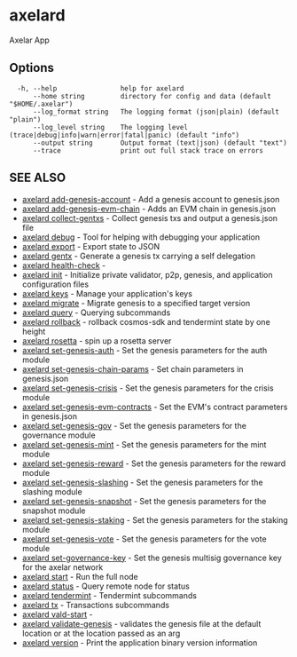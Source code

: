 # axelard

Axelar App

## Options

```
  -h, --help                help for axelard
      --home string         directory for config and data (default "$HOME/.axelar")
      --log_format string   The logging format (json|plain) (default "plain")
      --log_level string    The logging level (trace|debug|info|warn|error|fatal|panic) (default "info")
      --output string       Output format (text|json) (default "text")
      --trace               print out full stack trace on errors
```

## SEE ALSO

- [axelard add-genesis-account](/cli-docs/v0_27_0/axelard_add-genesis-account) - Add a genesis account to genesis.json
- [axelard add-genesis-evm-chain](/cli-docs/v0_27_0/axelard_add-genesis-evm-chain) - Adds an EVM chain in genesis.json
- [axelard collect-gentxs](/cli-docs/v0_27_0/axelard_collect-gentxs) - Collect genesis txs and output a genesis.json file
- [axelard debug](/cli-docs/v0_27_0/axelard_debug) - Tool for helping with debugging your application
- [axelard export](/cli-docs/v0_27_0/axelard_export) - Export state to JSON
- [axelard gentx](/cli-docs/v0_27_0/axelard_gentx) - Generate a genesis tx carrying a self delegation
- [axelard health-check](/cli-docs/v0_27_0/axelard_health-check) -
- [axelard init](/cli-docs/v0_27_0/axelard_init) - Initialize private validator, p2p, genesis, and application configuration files
- [axelard keys](/cli-docs/v0_27_0/axelard_keys) - Manage your application's keys
- [axelard migrate](/cli-docs/v0_27_0/axelard_migrate) - Migrate genesis to a specified target version
- [axelard query](/cli-docs/v0_27_0/axelard_query) - Querying subcommands
- [axelard rollback](/cli-docs/v0_27_0/axelard_rollback) - rollback cosmos-sdk and tendermint state by one height
- [axelard rosetta](/cli-docs/v0_27_0/axelard_rosetta) - spin up a rosetta server
- [axelard set-genesis-auth](/cli-docs/v0_27_0/axelard_set-genesis-auth) - Set the genesis parameters for the auth module
- [axelard set-genesis-chain-params](/cli-docs/v0_27_0/axelard_set-genesis-chain-params) - Set chain parameters in genesis.json
- [axelard set-genesis-crisis](/cli-docs/v0_27_0/axelard_set-genesis-crisis) - Set the genesis parameters for the crisis module
- [axelard set-genesis-evm-contracts](/cli-docs/v0_27_0/axelard_set-genesis-evm-contracts) - Set the EVM's contract parameters in genesis.json
- [axelard set-genesis-gov](/cli-docs/v0_27_0/axelard_set-genesis-gov) - Set the genesis parameters for the governance module
- [axelard set-genesis-mint](/cli-docs/v0_27_0/axelard_set-genesis-mint) - Set the genesis parameters for the mint module
- [axelard set-genesis-reward](/cli-docs/v0_27_0/axelard_set-genesis-reward) - Set the genesis parameters for the reward module
- [axelard set-genesis-slashing](/cli-docs/v0_27_0/axelard_set-genesis-slashing) - Set the genesis parameters for the slashing module
- [axelard set-genesis-snapshot](/cli-docs/v0_27_0/axelard_set-genesis-snapshot) - Set the genesis parameters for the snapshot module
- [axelard set-genesis-staking](/cli-docs/v0_27_0/axelard_set-genesis-staking) - Set the genesis parameters for the staking module
- [axelard set-genesis-vote](/cli-docs/v0_27_0/axelard_set-genesis-vote) - Set the genesis parameters for the vote module
- [axelard set-governance-key](/cli-docs/v0_27_0/axelard_set-governance-key) - Set the genesis multisig governance key for the axelar network
- [axelard start](/cli-docs/v0_27_0/axelard_start) - Run the full node
- [axelard status](/cli-docs/v0_27_0/axelard_status) - Query remote node for status
- [axelard tendermint](/cli-docs/v0_27_0/axelard_tendermint) - Tendermint subcommands
- [axelard tx](/cli-docs/v0_27_0/axelard_tx) - Transactions subcommands
- [axelard vald-start](/cli-docs/v0_27_0/axelard_vald-start) -
- [axelard validate-genesis](/cli-docs/v0_27_0/axelard_validate-genesis) - validates the genesis file at the default location or at the location passed as an arg
- [axelard version](/cli-docs/v0_27_0/axelard_version) - Print the application binary version information
